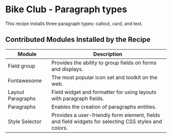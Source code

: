 # Bike Club - Paragraph types

This recipe installs three paragraph types: callout, card, and text.
 
## Contributed Modules Installed by the Recipe

Module 				| Description
--------------------|------------
Field group			| Provides the ability to group fields on forms and displays.
Fontawesome			| The most popular icon set and toolkit on the web.
Layout Paragraphs   | Field widget and formatter for using layouts with paragraph fields.
Paragraphs			| Enables the creation of paragraphs entities.
Style Selector		| Provides a user-friendly form element, fields and field widgets for selecting CSS styles and colors.
